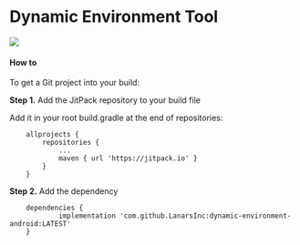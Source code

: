 # Dynamic Environment Tool

[![](https://jitpack.io/v/LanarsInc/dynamic-environment-android.svg)](https://jitpack.io/#LanarsInc/dynamic-environment-android)


#### How to
To get a Git project into your build:

**Step 1.** Add the JitPack repository to your build file

Add it in your root build.gradle at the end of repositories:
```
	allprojects {
		repositories {
			...
			maven { url 'https://jitpack.io' }
		}
	}
```
**Step 2.** Add the dependency
```
	dependencies {
	        implementation 'com.github.LanarsInc:dynamic-environment-android:LATEST'
	}
```